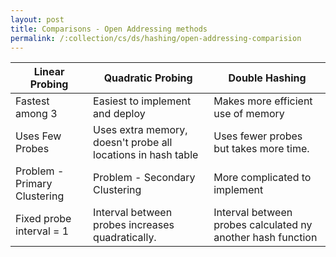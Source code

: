 ```yaml
---
layout: post
title: Comparisons - Open Addressing methods
permalink: /:collection/cs/ds/hashing/open-addressing-comparision
---
```


|Linear Probing|Quadratic Probing|Double Hashing|
|---|---|---|
|Fastest among 3|Easiest to implement and deploy|Makes more efficient use of memory|
|Uses Few Probes|Uses extra memory, doesn't probe all locations in hash table|Uses fewer probes but takes more time.|
|Problem - Primary Clustering|Problem - Secondary Clustering|More complicated to implement|
|Fixed probe interval = 1|Interval between probes increases quadratically.|Interval between probes calculated ny another hash function|